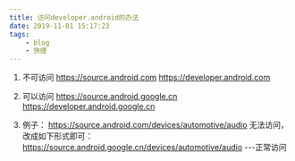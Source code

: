 ```yaml
---
title: 访问developer.android的办法
date: 2019-11-01 15:17:23
tags:
	- blog
	- 快捷
---
```


1. 不可访问
https://source.android.com
https://developer.android.com
 
2. 可以访问
https://source.android.google.cn
https://developer.android.google.cn
 
3. 例子：
https://source.android.com/devices/automotive/audio  无法访问，改成如下形式即可：
https://source.android.google.cn/devices/automotive/audio ---正常访问


